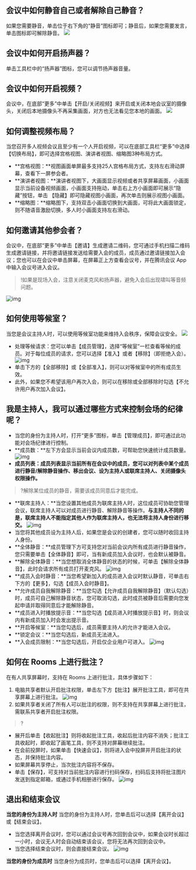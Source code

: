 ## 会议中如何静音自己或者解除自己静音？

如果您需要静音，单击位于右下角的“静音”图标即可；静音后，如果您需要发言，单击图标即可解除静音。
![](https://main.qcloudimg.com/raw/2f05a1ad71d8cb8c3e0bcd13a36e9fb2.png)

## 会议中如何开启扬声器？
单击工具栏中的“扬声器”图标，您可以调节扬声器音量。

## 会议中如何开启视频？
会议中，在底部“更多”中单击【开启/关闭视频】来开启或关闭本地会议室的摄像头，关闭后本地摄像头不再采集画面，对方也无法看见您本地的画面。
![](https://main.qcloudimg.com/raw/e2d82e584722cbffb6d25ec996c7205c.png)

## 如何调整视频布局？
当您召开多人视频会议且至少有一个人开启视频，可以在底部工具栏“更多”中选择【切换布局】，即可选择宫格视图、演讲者视图、缩略图3种布局方式。
- **宫格视图：**视图画面单屏最多支持25人宫格布局方式，支持左右滑动屏幕，查看下一屏参会者。
- **演讲者视图：**演讲者视图下，大画面显示视频或者共享屏幕画面，小画面显示当前设备视频画面，小画面支持拖动，单击右上方小画面即可展示“隐藏”按钮，单击 【隐藏】即可隐藏视图小画面，再次单击则展示视图小画面。
- **缩略图：**缩略图下，支持双击小画面切换到大画面，可将此大画面锁定，则不随语音激励切换，多人时小画面支持左右滑动。

## 如何邀请其他参会者？
会议中，在底部“更多”中单击【邀请】生成邀请二维码，您可通过手机扫描二维码生成邀请链接，并将邀请链接发送给需要入会的成员，成员通过邀请链接加入会议；您也可以在会议中单击屏幕，在屏幕正上方查看会议号，并在腾讯会议 App 中输入会议号进入会议。
>!如果是现场入会，注意关闭麦克风和扬声器，避免入会后出现啸叫等音频问题。
>
![img](https://dldir1.qq.com/download/support-center/image/rooms/invite.png)

## 如何使用等候室？
当您是会议主持人时，可以使用等候室功能来维持入会秩序，保障会议安全。
![](https://main.qcloudimg.com/raw/4880524103ea291ed27f51231a451ac9.png)
- 处理等候请求：您可以单击【成员管理】，选择“等候室”一栏查看等候的成员。对于每位成员的请求，您可以选择【准入】或者【移除】（即拒绝入会）。
![img](https://dldir1.qq.com/download/support-center/image/rooms/waitingroomctrl.png)
- 单击下方的【全部移除】或【全部准入】，则可以对等候室中的所有成员生效。
- 此外，如果您不希望该用户再次入会，则可以在移除或全部移除时勾选【不允许用户再次加入会议】。

## 我是主持人，我可以通过哪些方式来控制会场的纪律呢？
- 当您的身份为主持人时，打开“更多”图标，单击【管理成员】，即可通过此功能对会场纪律进行控制。
 - **成员数：**左下方会显示当前会议内成员数，可帮助您快速统计成员数量。
![img](https://dldir1.qq.com/download/support-center/image/rooms/memberctrl.png)
 - **成员列表：**成员列表显示当前所有在会议中的成员，您可以对列表中某个成员进行**静音/解除静音操作、移出会议、设为主持人或联席主持人、关闭摄像头权限操作。**
>?解除某位成员的静音，需要该成员同意后才能完成。
 - **联席主持人：**当您设置其他成员为联席主持人时，这位成员可协助您管理会议，联席主持人可以对成员进行静音、解除静音等操作。**与主持人不同的是，联席主持人不能指定其他人作为联席主持人，也无法将主持人身份进行移交。**
![img](https://dldir1.qq.com/download/support-center/image/rooms/memberctrl_host.png)
- 当您将其他成员设为主持人后，如果您是会议的创建者，您可以随时收回主持人身份。
 - **全体静音：**成员管理下方可支持您对当前会议内所有成员进行静音操作，您只需要单击【全体静音】即可，当有新成员加入会议时，也会默认被静音。
 - **解除全体静音：**当您想取消全体静音的状态的时候，可单击【解除全体静音】，此时会请求所有成员打开麦克风。
![img](https://dldir1.qq.com/download/support-center/image/rooms/memberctrl_mute.png)
 - **成员入会时静音：**当您希望新加入的成员进入会议时默认静音，可单击右下方的【更多】，勾选【成员入会时静音】。
 - **允许成员自我解除静音：**当您勾选【允许成员自我解除静音】（默认勾选）时，成员可自己解除静音状态，您可取消勾选，此时成员被静音后需要向您发起申请并取得同意后才能解除静音。
 - **成员进入时播放提示音：**当您勾选【成员进入时播放提示音】时，则会议内有新成员加入时会发出提示音。
 - **开启等候室：**当您勾选后，成员需要主持人的允许才能进入会议。
 - **锁定会议：**当您勾选后，新成员无法进入。
 - **入会成员限制：**当您勾选后，开启仅企业用户可进入。
![img](https://dldir1.qq.com/download/support-center/image/rooms/memberctrl_limit.png)

## 如何在 Rooms 上进行批注？
在有人共享屏幕时，支持在 Rooms 上进行批注，具体步骤如下：
1. 电脑共享者默认开启批注权限，单击左下方【批注】展开批注工具，即可在共享屏幕上进行批注。
![img](https://dldir1.qq.com/download/support-center/image/rooms/draw.png)
2. 如果共享者关闭了所有人可以批注的权限，则不支持在共享屏幕上进行批注，需联系共享者开启批注权限。
>?
 - 展开后单击【收起批注】则将收起批注工具，收起后批注内容不消失；批注工具收起时，即收起了画笔工具，则不支持对屏幕继续批注。
 - 在会前投屏时，如果单击【快速会议】，则将进入会中投屏并开启批注的状态，并保持批注内容。
 - 如果屏幕共享停止，当次批注内容将不保存。
 - 单击【保存】，可支持对当前批注内容进行扫码保存，扫码后支持将批注图片发送到指定邮箱，或通过手机相册进行保存。
 ![img](https://dldir1.qq.com/download/support-center/image/rooms/drawsave.png)

## 退出和结束会议
**当您的身份为主持人时**
当您的身份为主持人时，您单击后可以选择【离开会议】或【结束会议】。
- 当您选择离开会议时，您可以通过会议号再次回到会议中，如果会议时长超过一小时，会议无人时会自动结束该会议，您将无法再次回到会议中。
- 当您选择结束会议时，则会直接结束会议。
![img](https://dldir1.qq.com/download/support-center/image/rooms/meeting_end.png)

**当您的身份为成员时**
当您身份为成员时，您单击后可以选择【离开会议】。

